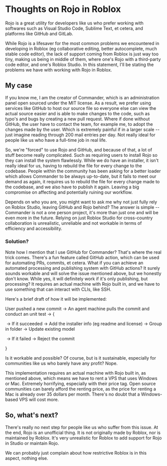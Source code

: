 # Thoughts on Rojo in Roblox

Rojo is a great utility for developers like us who prefer working with softwares such as Visual Studio Code, Sublime Text, et cetera, and platforms like GitHub and GitLab.

While Rojo is a lifesaver for the most common problems we encountered in developing in Roblox (eg collaborative editing, better autocomplete, much stable code editor), the lack of support coming from Roblox is just way too tiny, making us being in middle of them, where one's Rojo with a third-party code editor, and one's Roblox Studio. In this statement, I'll be stating the problems we have with working with Rojo in Roblox.

## My case

If you know me, I am the creator of Commander, which is an administration panel open sourced under the MIT license. As a result, we prefer using services like GitHub to host our source file so everyone else can view the actual source easier and is able to make changes to the code, such as typo's and bugs by creating a new pull request. Where if done without GitHub, the user have to contact the team, for example me, to adopt the changes made by the user. Which is extremely painful if in a larger scale -- just imagine reading through 200 mail entries per day. Not really ideal for people like us who have a full-time job in real life.

So, we're "forced" to use Rojo and GitHub, and because of that, a lot of stuff become really complicated. Such as requiring users to install Rojo so they can install the system flawlessly. While we do have an installer, it isn't really ideal for us, having to rebuild the file for every change to the codebase. People within the community has been asking for a better loader which allows Commander to be always up-to-date, but it fails to meet our demand as again, it requires us to rebuild the file for every change made to the codebase, and we also have to publish it again. Leaving a big compromise on affecting and potentially ruining our workflow.

Depends on who you are, you might want to ask me why not just fully rely on Roblox Studio, leaving GitHub and Rojo behind? The answer is simple -- Commander is not a one person project, it's more than just one and will be even more in the future. Relying on just Roblox Studio for cross-country collaboration is unrealistic, unreliable and not workable in terms of efficiency and accessibility. 

### Solution?

Note how I mention that I use GitHub for Commander? That's where the real trick comes. There's a fun feature called GitHub action, which can be used for automating PRs, commits, et cetera. What if you can achieve an automated processing and publishing system with GitHub actions? It surely sounds workable and will solve the issue mentioned above, but we honestly don't know. While yes, it will definitely work if it's only publishing, but processing? It requires an actual machine with Rojo built in, and we have to use something that can interact with CLIs, like SSH.

Here's a brief draft of how it will be implemented:

User pushed a new commit -> An agent machine pulls the commit and conduct an unit test -> {

​	-> If it succeeded -> Add the installer info (eg readme and license) -> Group in folder -> Update existing model

​	-> If it failed -> Reject the commit

}

Is it workable and possible? Of course, but is it sustainable, especially for communities like us who barely have any profit? Nope.

This implementation requires an actual machine with Rojo built in, as mentioned above, which means we have to rent a VPS that uses Windows or Mac. Extremely horrifying, especially with their price tag. Open source communities can barely afford the renting price, as the price for renting a Mac is already over 35 dollars per month. There's no doubt that a Windows-based VPS will cost more.

## So, what's next?

There's really no next step for people like us who suffer from this issue. At the end, Rojo is an unofficial thing. It is not originally made by Roblox, nor is maintained by Roblox. It's very unrealistic for Roblox to add support for Rojo in Studio or maintain Rojo.

We can probably just complain about how restrictive Roblox is in this aspect, nothing else.